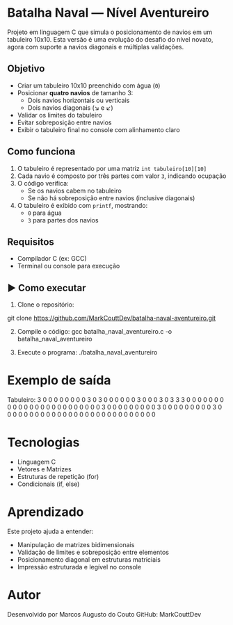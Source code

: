 #  Batalha Naval — Nível Aventureiro

Projeto em linguagem C que simula o posicionamento de navios em um tabuleiro 10x10. Esta versão é uma evolução do desafio do nível novato, agora com suporte a navios diagonais e múltiplas validações.

##  Objetivo

- Criar um tabuleiro 10x10 preenchido com água (`0`)
- Posicionar **quatro navios** de tamanho 3:
  - Dois navios horizontais ou verticais
  - Dois navios diagonais (↘ e ↙)
- Validar os limites do tabuleiro
- Evitar sobreposição entre navios
- Exibir o tabuleiro final no console com alinhamento claro

##  Como funciona

1. O tabuleiro é representado por uma matriz `int tabuleiro[10][10]`
2. Cada navio é composto por três partes com valor `3`, indicando ocupação
3. O código verifica:
   - Se os navios cabem no tabuleiro
   - Se não há sobreposição entre navios (inclusive diagonais)
4. O tabuleiro é exibido com `printf`, mostrando:
   - `0` para água
   - `3` para partes dos navios

##  Requisitos

- Compilador C (ex: GCC)
- Terminal ou console para execução

## ▶ Como executar

1. Clone o repositório:

git clone https://github.com/MarkCouttDev/batalha-naval-aventureiro.git


2. Compile o código:
gcc batalha_naval_aventureiro.c -o batalha_naval_aventureiro

3. 	Execute o programa:
./batalha_naval_aventureiro

# Exemplo de saída
Tabuleiro:
3 0 0 0 0 0 0 0 0 3
0 3 0 0 0 0 0 0 3 0
0 0 3 0 3 3 3 0 0 0
0 0 0 0 0 0 0 0 0 0
0 0 0 0 0 0 0 0 0 0
0 3 0 0 0 0 0 0 0 0
0 3 0 0 0 0 0 0 0 0
0 3 0 0 0 0 0 0 0 0
0 0 0 0 0 0 0 0 0 0
0 0 0 0 0 0 0 0 0 0


# Tecnologias
- Linguagem C
- Vetores e Matrizes
- Estruturas de repetição (for)
- Condicionais (if, else)
# Aprendizado
Este projeto ajuda a entender:
- Manipulação de matrizes bidimensionais
- Validação de limites e sobreposição entre elementos
- Posicionamento diagonal em estruturas matriciais
- Impressão estruturada e legível no console
# Autor
Desenvolvido por Marcos Augusto do Couto
GitHub: MarkCouttDev
